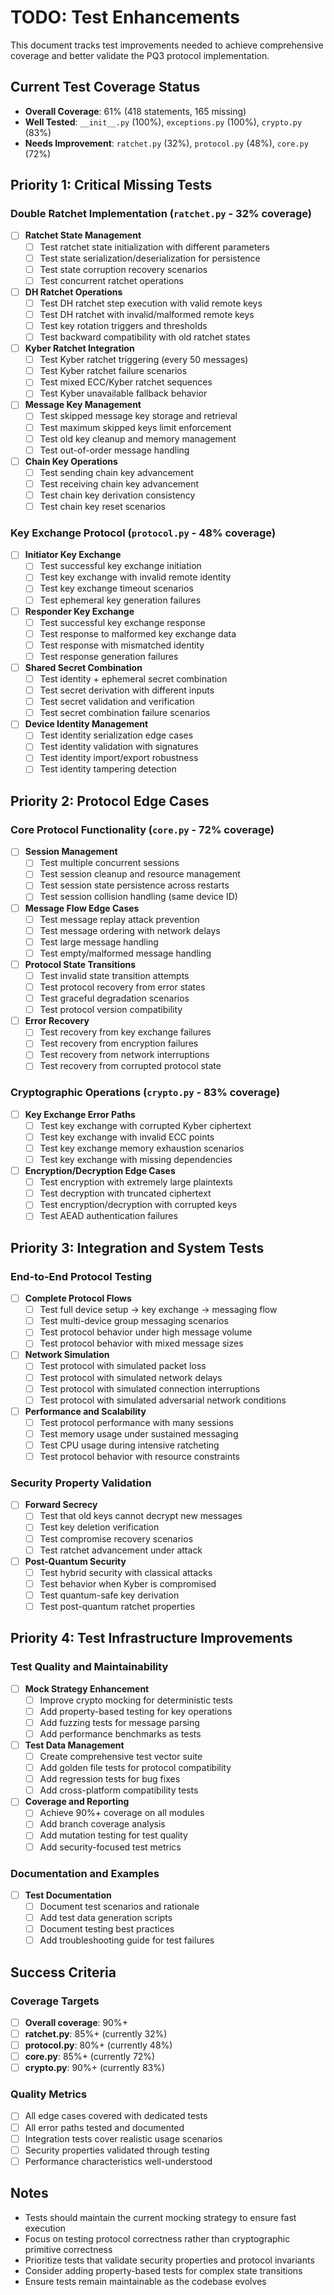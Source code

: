 # TODO: Test Enhancements

This document tracks test improvements needed to achieve comprehensive coverage and better validate the PQ3 protocol implementation.

## Current Test Coverage Status
- **Overall Coverage**: 61% (418 statements, 165 missing)
- **Well Tested**: `__init__.py` (100%), `exceptions.py` (100%), `crypto.py` (83%)
- **Needs Improvement**: `ratchet.py` (32%), `protocol.py` (48%), `core.py` (72%)

## Priority 1: Critical Missing Tests

### Double Ratchet Implementation (`ratchet.py` - 32% coverage)
- [ ] **Ratchet State Management**
  - [ ] Test ratchet state initialization with different parameters
  - [ ] Test state serialization/deserialization for persistence
  - [ ] Test state corruption recovery scenarios
  - [ ] Test concurrent ratchet operations

- [ ] **DH Ratchet Operations**
  - [ ] Test DH ratchet step execution with valid remote keys
  - [ ] Test DH ratchet with invalid/malformed remote keys
  - [ ] Test key rotation triggers and thresholds
  - [ ] Test backward compatibility with old ratchet states

- [ ] **Kyber Ratchet Integration**
  - [ ] Test Kyber ratchet triggering (every 50 messages)
  - [ ] Test Kyber ratchet failure scenarios
  - [ ] Test mixed ECC/Kyber ratchet sequences
  - [ ] Test Kyber unavailable fallback behavior

- [ ] **Message Key Management**
  - [ ] Test skipped message key storage and retrieval
  - [ ] Test maximum skipped keys limit enforcement
  - [ ] Test old key cleanup and memory management
  - [ ] Test out-of-order message handling

- [ ] **Chain Key Operations**
  - [ ] Test sending chain key advancement
  - [ ] Test receiving chain key advancement
  - [ ] Test chain key derivation consistency
  - [ ] Test chain key reset scenarios

### Key Exchange Protocol (`protocol.py` - 48% coverage)
- [ ] **Initiator Key Exchange**
  - [ ] Test successful key exchange initiation
  - [ ] Test key exchange with invalid remote identity
  - [ ] Test key exchange timeout scenarios
  - [ ] Test ephemeral key generation failures

- [ ] **Responder Key Exchange**
  - [ ] Test successful key exchange response
  - [ ] Test response to malformed key exchange data
  - [ ] Test response with mismatched identity
  - [ ] Test response generation failures

- [ ] **Shared Secret Combination**
  - [ ] Test identity + ephemeral secret combination
  - [ ] Test secret derivation with different inputs
  - [ ] Test secret validation and verification
  - [ ] Test secret combination failure scenarios

- [ ] **Device Identity Management**
  - [ ] Test identity serialization edge cases
  - [ ] Test identity validation with signatures
  - [ ] Test identity import/export robustness
  - [ ] Test identity tampering detection

## Priority 2: Protocol Edge Cases

### Core Protocol Functionality (`core.py` - 72% coverage)
- [ ] **Session Management**
  - [ ] Test multiple concurrent sessions
  - [ ] Test session cleanup and resource management
  - [ ] Test session state persistence across restarts
  - [ ] Test session collision handling (same device ID)

- [ ] **Message Flow Edge Cases**
  - [ ] Test message replay attack prevention
  - [ ] Test message ordering with network delays
  - [ ] Test large message handling
  - [ ] Test empty/malformed message handling

- [ ] **Protocol State Transitions**
  - [ ] Test invalid state transition attempts
  - [ ] Test protocol recovery from error states
  - [ ] Test graceful degradation scenarios
  - [ ] Test protocol version compatibility

- [ ] **Error Recovery**
  - [ ] Test recovery from key exchange failures
  - [ ] Test recovery from encryption failures
  - [ ] Test recovery from network interruptions
  - [ ] Test recovery from corrupted protocol state

### Cryptographic Operations (`crypto.py` - 83% coverage)
- [ ] **Key Exchange Error Paths**
  - [ ] Test key exchange with corrupted Kyber ciphertext
  - [ ] Test key exchange with invalid ECC points
  - [ ] Test key exchange memory exhaustion scenarios
  - [ ] Test key exchange with missing dependencies

- [ ] **Encryption/Decryption Edge Cases**
  - [ ] Test encryption with extremely large plaintexts
  - [ ] Test decryption with truncated ciphertext
  - [ ] Test encryption/decryption with corrupted keys
  - [ ] Test AEAD authentication failures

## Priority 3: Integration and System Tests

### End-to-End Protocol Testing
- [ ] **Complete Protocol Flows**
  - [ ] Test full device setup → key exchange → messaging flow
  - [ ] Test multi-device group messaging scenarios
  - [ ] Test protocol behavior under high message volume
  - [ ] Test protocol behavior with mixed message sizes

- [ ] **Network Simulation**
  - [ ] Test protocol with simulated packet loss
  - [ ] Test protocol with simulated network delays
  - [ ] Test protocol with simulated connection interruptions
  - [ ] Test protocol with simulated adversarial network conditions

- [ ] **Performance and Scalability**
  - [ ] Test protocol performance with many sessions
  - [ ] Test memory usage under sustained messaging
  - [ ] Test CPU usage during intensive ratcheting
  - [ ] Test protocol behavior with resource constraints

### Security Property Validation
- [ ] **Forward Secrecy**
  - [ ] Test that old keys cannot decrypt new messages
  - [ ] Test key deletion verification
  - [ ] Test compromise recovery scenarios
  - [ ] Test ratchet advancement under attack

- [ ] **Post-Quantum Security**
  - [ ] Test hybrid security with classical attacks
  - [ ] Test behavior when Kyber is compromised
  - [ ] Test quantum-safe key derivation
  - [ ] Test post-quantum ratchet properties

## Priority 4: Test Infrastructure Improvements

### Test Quality and Maintainability
- [ ] **Mock Strategy Enhancement**
  - [ ] Improve crypto mocking for deterministic tests
  - [ ] Add property-based testing for key operations
  - [ ] Add fuzzing tests for message parsing
  - [ ] Add performance benchmarks as tests

- [ ] **Test Data Management**
  - [ ] Create comprehensive test vector suite
  - [ ] Add golden file tests for protocol compatibility
  - [ ] Add regression tests for bug fixes
  - [ ] Add cross-platform compatibility tests

- [ ] **Coverage and Reporting**
  - [ ] Achieve 90%+ coverage on all modules
  - [ ] Add branch coverage analysis  
  - [ ] Add mutation testing for test quality
  - [ ] Add security-focused test metrics

### Documentation and Examples
- [ ] **Test Documentation**
  - [ ] Document test scenarios and rationale
  - [ ] Add test data generation scripts
  - [ ] Document testing best practices
  - [ ] Add troubleshooting guide for test failures

## Success Criteria

### Coverage Targets
- [ ] **Overall coverage**: 90%+ 
- [ ] **ratchet.py**: 85%+ (currently 32%)
- [ ] **protocol.py**: 80%+ (currently 48%)
- [ ] **core.py**: 85%+ (currently 72%)
- [ ] **crypto.py**: 90%+ (currently 83%)

### Quality Metrics
- [ ] All edge cases covered with dedicated tests
- [ ] All error paths tested and documented
- [ ] Integration tests cover realistic usage scenarios
- [ ] Security properties validated through testing
- [ ] Performance characteristics well-understood

## Notes

- Tests should maintain the current mocking strategy to ensure fast execution
- Focus on testing protocol correctness rather than cryptographic primitive correctness
- Prioritize tests that validate security properties and protocol invariants
- Consider adding property-based tests for complex state transitions
- Ensure tests remain maintainable as the codebase evolves